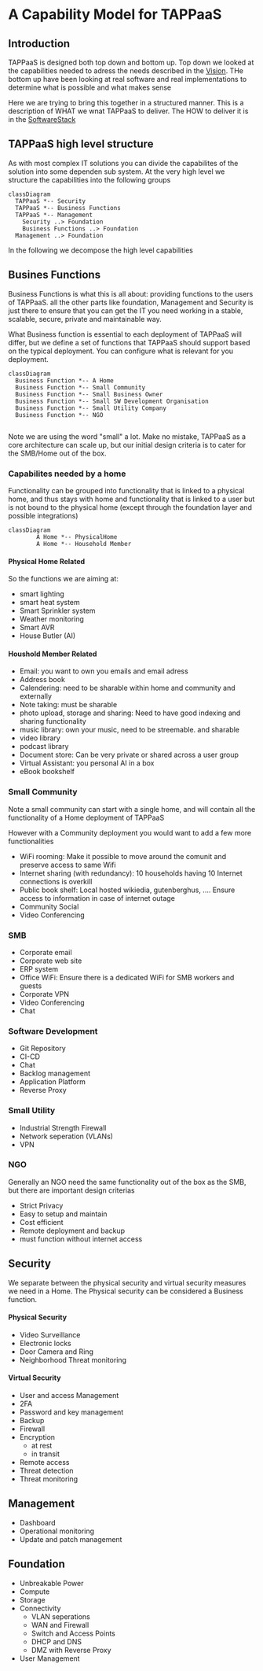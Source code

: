 # A Capability Model for TAPPaaS

## Introduction

TAPPaaS is designed both top down and bottom up. Top down we looked at the capabilities needed to adress the needs described in the [Vision](../Vision.md). THe bottom up have been looking at real software and real implementations to determine what is possible and what makes sense

Here we are trying to bring this together in a structured manner. This is a description of WHAT we wnat TAPPaaS to deliver. The HOW to deliver it is in the [SoftwareStack](TheSoftwareStack.md)

## TAPPaaS high level structure

As with most complex IT solutions you can divide the capabilites of the solution into some dependen sub system.
At the very high level we structure the capabilities into the following groups

```mermaid
classDiagram
  TAPPaaS *-- Security
  TAPPaaS *-- Business Functions
  TAPPaaS *-- Management
	Security ..> Foundation
	Business Functions ..> Foundation
  Management ..> Foundation
```

In the following we decompose the high level capabilities

## Busines Functions

Business Functions is what this is all about: providing functions to the users of TAPPaaS. all the other parts like foundation, Management and Security is just there to ensure that you can get the IT you need working in a stable, scalable, secure, private and maintainable way.

What Business function is essential to each deployment of TAPPaaS will differ, but we define a set of functions that TAPPaaS should support based on the typical deployment. You can configure what is relevant for you deployment.

```mermaid
classDiagram
  Business Function *-- A Home
  Business Function *-- Small Community
  Business Function *-- Small Business Owner
  Business Function *-- Small SW Development Organisation
  Business Function *-- Small Utility Company
  Business Function *-- NGO
  
```

Note we are using the word "small" a lot. Make no mistake, TAPPaaS as a core architecture can scale up, but our initial design criteria is to cater for the SMB/Home out of the box.

### Capabilites needed by a home

Functionality can be grouped into functionality that is linked to a physical home, and thus stays with home and functionality that is linked to a user but is not bound to the physical home (except through the foundation layer and possible integrations)

```mermaid
classDiagram
		A Home *-- PhysicalHome
		A Home *-- Household Member
```

#### Physical Home Related

So the functions we are aiming at:

- smart lighting
- smart heat system
- Smart Sprinkler system
- Weather monitoring
- Smart AVR
- House Butler (AI)

#### Houshold Member Related

- Email: you want to own you emails and email adress
- Address book
- Calendering: need to be sharable within home and community and externally
- Note taking: must be sharable
- photo upload, storage and sharing: Need to have good indexing and sharing functionality
- music library: own your music, need to be streemable. and sharable
- video library
- podcast library
- Document store: Can be very private or shared across a user group
- Virtual Assistant: you personal AI in a box
- eBook bookshelf


### Small Community

Note a small community can start with a single home, and will contain all the functionality of a Home deployment of TAPPaaS

However with a Community deployment you would want to add a few more functionalities

- WiFi rooming: Make it possible to move around the comunit and preserve access to same Wifi
- Internet sharing (with redundancy): 10 households having 10 Internet connections is overkill
- Public book shelf: Local hosted wikiedia, gutenberghus, .... Ensure access to information in case of internet outage
- Community Social
- Video Conferencing

### SMB

- Corporate email
- Corporate web site
- ERP system
- Office WiFi: Ensure there is a dedicated WiFi for SMB workers and guests
- Corporate VPN
- Video Conferencing
- Chat

### Software Development

- Git Repository
- CI-CD
- Chat
- Backlog management
- Application Platform
- Reverse Proxy

### Small Utility

- Industrial Strength Firewall
- Network seperation (VLANs)
- VPN

### NGO

Generally an NGO need the same functionality out of the box as the SMB, but there are important design criterias
- Strict Privacy
- Easy to setup and maintain
- Cost efficient
- Remote deployment and backup
- must function without internet access

## Security

We separate between the physical security and virtual security measures we need in a Home.
The Physical security can be considered a Business function. 

#### Physical Security

- Video Surveillance
- Electronic locks
- Door Camera and Ring
- Neighborhood Threat monitoring

#### Virtual Security

- User and access Management
- 2FA
- Password and key management
- Backup
- Firewall
- Encryption 
  - at rest
  - in transit
- Remote access
- Threat detection
- Threat monitoring

## Management

- Dashboard
- Operational monitoring
- Update and patch management

## Foundation

- Unbreakable Power
- Compute
- Storage
- Connectivity 
  - VLAN seperations
  - WAN and Firewall
  - Switch and Access Points
  - DHCP and DNS
  - DMZ with Reverse Proxy
- User Management